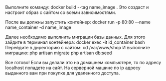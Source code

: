 Выполните команду:
docker build --tag name_image .
Это создаст и настроит образ с сайтом со всеми зависимостями.

После вы должны запустить контейнер:
docker run -p 80:80 --name name_container -d name_image

Далее необходимо выполнить миграции базы данных. Для этого зайдите в терминал контейнера:
docker exec -it id_container bash
Перейдите в директорию с сайтом:
cd /var/www/shop
И выполните миграцию:
php artisan migrate
php artisan db:seed

Все готово! Если вы делали это на домашнем компьютере, то по адресу localhost попадете на сайт. На серверной машине по ip адресу выданного вам при покупке для удаленного доступа.
